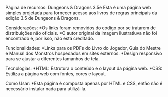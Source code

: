 Página de recursos: Dungeons & Dragons 3.5e 
Esta é uma página web simples projetada para fornecer acesso aos livros de regras principais da edição 3.5 de Dungeons & Dragons.

Considerações:
*Os links foram removidos do código por se tratarem de distribuições não oficiais.
*O autor original da imagem ilustratiuva não foi encontrado e, por isso, não está creditado. 

Funcionalidades:
*Links para os PDFs do Livro do Jogador, Guia do Mestre e Manual dos Monstros hospedados em sites externos.
*Design responsivo para se ajustar a diferentes tamanhos de tela.

Tecnologias:
*HTML: Estrutura o conteúdo e o layout da página web.
*CSS: Estiliza a página web com fontes, cores e layout.

Como Usar:
*Esta página é composta apenas por HTML e CSS, então não é necessário instalar nada para utilizá-la.

